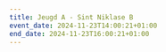 ```yaml
---
title: Jeugd A - Sint Niklase B
event_date: 2024-11-23T14:00:21+01:00
end_date: 2024-11-23T16:00:21+01:00
---
```

